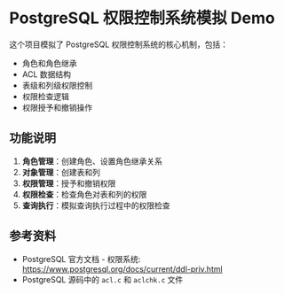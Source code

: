 # PostgreSQL 权限控制系统模拟 Demo

这个项目模拟了 PostgreSQL 权限控制系统的核心机制，包括：

- 角色和角色继承
- ACL 数据结构
- 表级和列级权限控制
- 权限检查逻辑
- 权限授予和撤销操作


## 功能说明

1. **角色管理**：创建角色、设置角色继承关系
2. **对象管理**：创建表和列
3. **权限管理**：授予和撤销权限
4. **权限检查**：检查角色对表和列的权限
5. **查询执行**：模拟查询执行过程中的权限检查

## 参考资料

- PostgreSQL 官方文档 - 权限系统: https://www.postgresql.org/docs/current/ddl-priv.html
- PostgreSQL 源码中的 `acl.c` 和 `aclchk.c` 文件
